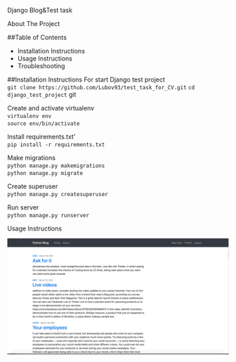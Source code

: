 Django Blog&Test task 

About The Project



##Table of Contents

- Installation Instructions</br>
- Usage Instructions</br>
- Troubleshooting



##Installation Instructions
For start Django test project<br>
`git clone https://github.com/Lubov93/test_task_for_CV.git`
`cd django_test_project`
git

Create and activate virtualenv</br>
`virtualenv env`</br>
`source env/bin/activate`

Install requirements.txt'</br>
`pip install -r requirements.txt`

Make migrations</br>
`python manage.py makemigrations`</br>
`python manage.py migrate`</br>

Create superuser</br>
`python manage.py createsuperuser`</br>

Run server</br>
`python manage.py runserver`</br>


Usage Instructions

![](https://github.com/Lubov93/test_task_for_CV/blob/main/django_test_project/media/blog/images/изображение_viber_2021-03-19_21-12-53.jpg)
